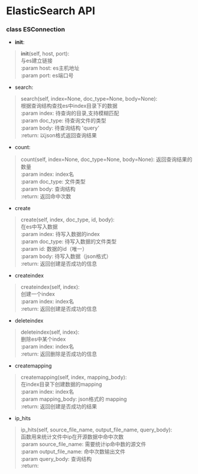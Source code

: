 # ElasticSearch API
### class ESConnection
* __init__:
> __init__(self, host, port):  
与es建立链接  
:param host: es主机地址  
:param port: es端口号                
* search:
> search(self, index=None, doc_type=None, body=None):  
根据查询结构查找es中index目录下的数据  
:param index: 待查询的目录,支持模糊匹配  
:param doc_type: 待查询文件的类型  
:param body: 待查询结构 'query'  
:return: 以json格式返回查询结果          
* count:
> count(self, index=None, doc_type=None, body=None):
返回查询结果的数量  
:param index: index名  
:param doc_type: 文件类型  
:param body: 查询结构  
:return: 返回命中次数          
* create
> create(self, index, doc_type, id, body):  
在es中写入数据  
:param index: 待写入数据的index  
:param doc_type: 待写入数据的文件类型  
:param id: 数据的id（唯一）  
:param body: 待写入数据（json格式）  
:return: 返回创建是否成功的信息          
* createindex
>createindex(self, index):  
创建一个index  
:param index: index名  
:return: 返回创建是否成功的信息        
* deleteindex
>deleteindex(self, index):  
删除es中某个index  
:param index: index名  
:return: 返回删除是否成功的信息  
* createmapping
>createmapping(self, index, mapping_body):  
在index目录下创建数据的mapping  
:param index: index名  
:param mapping_body: json格式的 mapping  
:return: 返回创建是否成功的结果  
* ip_hits
>ip_hits(self, source_file_name, output_file_name, query_body):    
函数用来统计文件中ip在开源数据中命中次数  
:param source_file_name: 需要统计ip命中数的源文件  
:param output_file_name: 命中次数输出文件  
:param query_body: 查询结构  
:return:  

